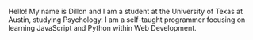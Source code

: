 Hello! My name is Dillon and I am a student at the University of Texas at Austin, studying Psychology. I am a self-taught programmer focusing on learning JavaScript and Python within Web Development.
